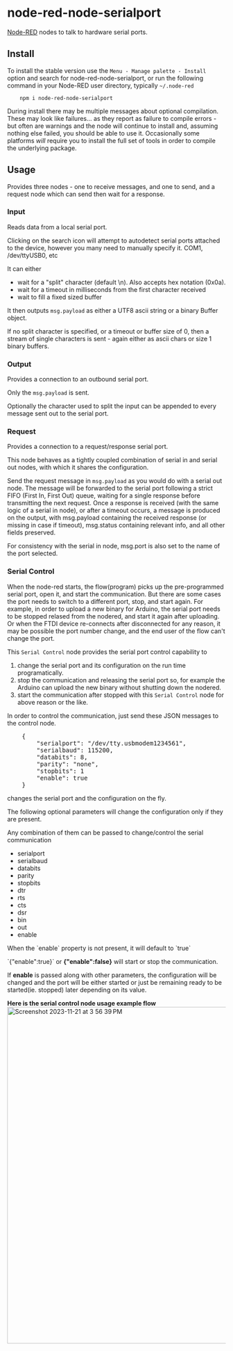 node-red-node-serialport
========================

<a href="http://nodered.org" target="noderedinfo">Node-RED</a> nodes to talk to
hardware serial ports.

## Install

To install the stable version use the `Menu - Manage palette - Install` option and search for node-red-node-serialport, or run the following command in your Node-RED user directory, typically `~/.node-red`

        npm i node-red-node-serialport

During install there may be multiple messages about optional compilation.
These may look like failures... as they report as failure to compile errors -
but often are warnings and the node will continue to install and, assuming nothing else
failed, you should be able to use it. Occasionally some platforms *will* require
you to install the full set of tools in order to compile the underlying package.

## Usage

Provides three nodes - one to receive messages, and one to send, and a request node which can send then wait for a response.

### Input

Reads data from a local serial port.

Clicking on the search icon will attempt to autodetect serial ports attached to
the device, however you many need to manually specify it. COM1, /dev/ttyUSB0, etc

It can either

 - wait for a "split" character (default \n). Also accepts hex notation (0x0a).
 - wait for a timeout in milliseconds from the first character received
 - wait to fill a fixed sized buffer

It then outputs `msg.payload` as either a UTF8 ascii string or a binary Buffer object.

If no split character is specified, or a timeout or buffer size of 0, then a stream
of single characters is sent - again either as ascii chars or size 1 binary buffers.

### Output

Provides a connection to an outbound serial port.

Only the `msg.payload` is sent.

Optionally the character used to split the input can be appended to every message sent out to the serial port.

### Request

Provides a connection to a request/response serial port.

This node behaves as a tightly coupled combination of serial in and serial out nodes, with which it shares the configuration.

Send the request message in `msg.payload` as you would do with a serial out node. The message will be forwarded to the serial port following a strict FIFO (First In, First Out) queue, waiting for a single response before transmitting the next request. Once a response is received (with the same logic of a serial in node), or after a timeout occurs, a message is produced on the output, with msg.payload containing the received response (or missing in case if timeout), msg.status containing relevant info, and all other fields preserved.

For consistency with the serial in node, msg.port is also set to the name of the port selected.

### Serial Control
When the node-red starts, the flow(program) picks up the pre-programmed serial port, open it, and start the communication. But there are some cases the port needs to switch to a different port, stop, and start again. For example, in order to upload a new binary for Arduino, the serial port needs to be stopped relased from the nodered, and start it again after uploading. Or when the FTDI device re-connects after disconnected for any reason, it may be possible the port number change, and the end user of the flow can't change the port.


This `Serial Control` node provides the serial port control capability to 
1. change the serial port and its configuration on the run time programatically.
2. stop the communication and releasing the serial port so, for example the Arduino can upload the new binary without shutting down the nodered.
3. start the communication after stopped with this `Serial Control` node for above reason or the like.

<p>In order to control the communication, just send these JSON messages to the control node.</p>
<pre>
    {
        "serialport": "/dev/tty.usbmodem1234561",
        "serialbaud": 115200,
        "databits": 8,
        "parity": "none",
        "stopbits": 1
        "enable": true
    }   
</pre>
changes the serial port and the configuration on the fly.  
<p>The following optional parameters will change the configuration only if they are present.</p>
<p>Any combination of them can be passed to change/control the serial communication</p> 
<ul>
    <li> serialport </li>
    <li> serialbaud </li>
    <li> databits </li>
    <li> parity </li>
    <li> stopbits </li>
    <li> dtr </li>
    <li> rts </li>
    <li> cts </li>
    <li> dsr </li>
    <li> bin </li>
    <li> out </li>
    <li> enable </li>
</ul>
<p>When the `enable` property is not present, it will default to `true`</p>
<p>
`{"enable":true}` or <b>{"enable":false}</b> will start or stop the communication.</p>
<p> If <b>enable</b> is passed along with other parameters, the configuration will be changed and the port will be either started or just be remaining ready to be started(ie. stopped) later depending on its value.  </p>

**Here is the serial control node usage example flow**
<img width="775" alt="Screenshot 2023-11-21 at 3 56 39 PM" src="https://github.com/yhur/node-red-nodes/assets/13171662/a5d78d68-1a23-4419-b523-728e78a7efc5">

